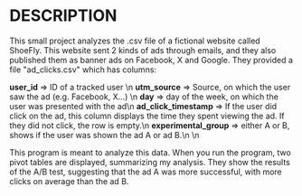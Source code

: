 <h1>DESCRIPTION</h1>

This small project analyzes the .csv file of a fictional website called ShoeFly. This website sent 2 kinds of ads through emails, and they also published them
as banner ads on Facebook, X and Google. They provided a file "ad_clicks.csv" which has columns:

  **user_id** => ID of a tracked user \n
  **utm_source** => Source, on which the user saw the ad (e.g. Facebook, X...) \n
  **day** => day of the week, on which the user was presented with the ad\n
  **ad_click_timestamp** => If the user did click on the ad, this column displays the time they spent viewing the ad. If they did not click, the row is empty.\n
  **experimental_group** => either A or B, shows if the user was shown the ad A or ad B.\n
  \n

This program is meant to analyze this data. When you run the program, two pivot tables are displayed, summarizing my analysis. They show the results of the A/B test, suggesting that
the ad A was more successful, with more clicks on average than the ad B.
